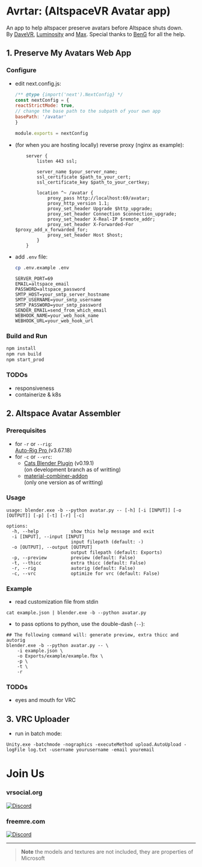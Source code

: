 # Avrtar: (AltspaceVR Avatar app)
An app to help altspacer preserve avatars before Altspace shuts down.  
By [DaveVR](https://discord.com/users/425958565812109342), [Luminosity](https://discord.com/users/508212993574567958) and [Max](https://discord.com/users/548094385750016000). Special thanks to [BenG](https://discord.com/users/321369881989611522) for all the help.

## 1. Preserve My Avatars Web App
### Configure
- edit next.config.js:
    ```js
    /** @type {import('next').NextConfig} */
    const nextConfig = {
    reactStrictMode: true,
    // change the base path to the subpath of your own app
    basePath: '/avatar'
    }

    module.exports = nextConfig
    ```
- (for when you are hosting locally) reverse proxy (nginx as example):
    ```nginx
        server {
            listen 443 ssl;

            server_name $your_server_name;
            ssl_certificate $path_to_your_cert;
            ssl_certificate_key $path_to_your_certkey;

            location ^~ /avatar {
                proxy_pass http://localhost:69/avatar;
                proxy_http_version 1.1;
                proxy_set_header Upgrade $http_upgrade;
                proxy_set_header Connection $connection_upgrade;
                proxy_set_header X-Real-IP $remote_addr;
                proxy_set_header X-Forwarded-For $proxy_add_x_forwarded_for;
                proxy_set_header Host $host;
            }
        }
    ```
- add `.env` file:
    ```bash
    cp .env.example .env
    ```
    ```
    SERVER_PORT=69
    EMAIL=altspace_email
    PASSWORD=altspace_password
    SMTP_HOST=your_smtp_server_hostname
    SMTP_USERNAME=your_smtp_username
    SMTP_PASSWORD=your_smtp_password
    SENDER_EMAIL=send_from_which_email
    WEBHOOK_NAME=your_web_hook_name
    WEBHOOK_URL=your_web_hook_url
    ```
### Build and Run
```bash
npm install
npm run build
npm start_prod
```

### TODOs
- responsiveness
- containerize & k8s

## 2. Altspace Avatar Assembler

### Prerequisites
- for `-r` or `--rig`:  
[Auto-Rig Pro ](https://blendermarket.com/products/auto-rig-pro)(v3.67.18)
- for `-c` or `--vrc`:
  - [Cats Blender Plugin](https://github.com/absolute-quantum/cats-blender-plugin) (v0.19.1)  
(on development branch as of writting)
  - [material-combiner-addon](https://github.com/Grim-es/material-combiner-addon)  
(only one version as of writting)

### Usage
```
usage: blender.exe -b --python avatar.py -- [-h] [-i [INPUT]] [-o [OUTPUT]] [-p] [-t] [-r] [-c]

options:
  -h, --help            show this help message and exit
  -i [INPUT], --input [INPUT]
                        input filepath (default: -)
  -o [OUTPUT], --output [OUTPUT]
                        output filepath (default: Exports)
  -p, --preview         preview (default: False)
  -t, --thicc           extra thicc (default: False)
  -r, --rig             autorig (default: False)
  -c, --vrc             optimize for vrc (default: False)
```

### Example
- read customization file from stdin
```
cat example.json | blender.exe -b --python avatar.py
```

- to pass options to python, use the double-dash (`--`):
```
## The following command will: generate preview, extra thicc and autorig
blender.exe -b --python avatar.py -- \
    -i example.json \
    -o Exports/example/example.fbx \
    -p \
    -t \
    -r
```

### TODOs
- eyes and mouth for VRC

## 3. VRC Uploader
- run in batch mode:
```
Unity.exe -batchmode -nographics -executeMethod upload.AutoUpload -logFile log.txt -username yourusername -email youremail
```

# Join Us
### vrsocial.org  
[![Discord](https://img.shields.io/badge/Discord-%23CC2222.svg?style=for-the-badge&logo=discord&logoColor=white)](https://discord.gg/7DPWRYNWuC)
### freemre.com
[![Discord](https://img.shields.io/badge/Discord-%230078D7.svg?style=for-the-badge&logo=discord&logoColor=white)](https://discord.gg/yStWGYcgKJ)

---
> **Note** the models and textures are not included, they are properties of Microsoft
